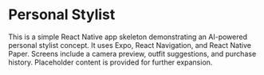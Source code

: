# Personal Stylist

This is a simple React Native app skeleton demonstrating an AI-powered personal stylist concept. It uses Expo, React Navigation, and React Native Paper. Screens include a camera preview, outfit suggestions, and purchase history. Placeholder content is provided for further expansion.
